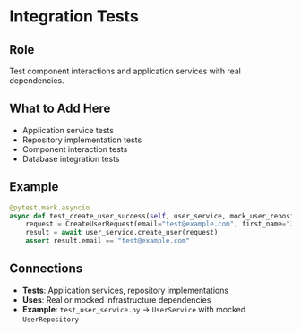 # Integration Tests

## Role
Test component interactions and application services with real dependencies.

## What to Add Here
- Application service tests
- Repository implementation tests
- Component interaction tests
- Database integration tests

## Example
```python
@pytest.mark.asyncio
async def test_create_user_success(self, user_service, mock_user_repository):
    request = CreateUserRequest(email="test@example.com", first_name="John", last_name="Doe")
    result = await user_service.create_user(request)
    assert result.email == "test@example.com"
```

## Connections
- **Tests**: Application services, repository implementations
- **Uses**: Real or mocked infrastructure dependencies
- **Example**: `test_user_service.py` → `UserService` with mocked `UserRepository`
